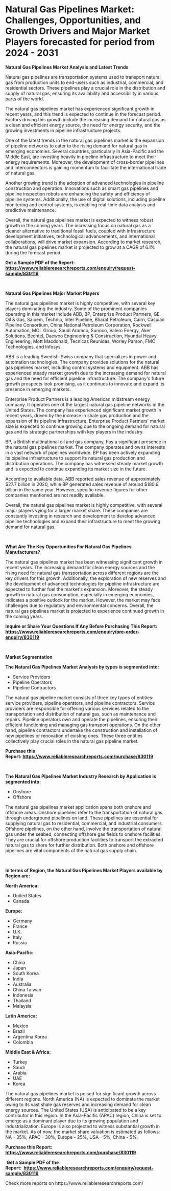 <p><h1>Natural Gas Pipelines Market: Challenges, Opportunities, and Growth Drivers and Major Market Players forecasted for period from 2024 - 2031</h1></p><p><strong>Natural Gas Pipelines Market Analysis and Latest Trends</strong></p>
<p><p>Natural gas pipelines are transportation systems used to transport natural gas from production units to end-users such as industrial, commercial, and residential sectors. These pipelines play a crucial role in the distribution and supply of natural gas, ensuring its availability and accessibility in various parts of the world.</p><p>The natural gas pipelines market has experienced significant growth in recent years, and this trend is expected to continue in the forecast period. Factors driving this growth include the increasing demand for natural gas as a clean and efficient energy source, the need for energy security, and the growing investments in pipeline infrastructure projects.</p><p>One of the latest trends in the natural gas pipelines market is the expansion of pipeline networks to cater to the rising demand for natural gas in emerging economies. Several countries, particularly in Asia-Pacific and the Middle East, are investing heavily in pipeline infrastructure to meet their energy requirements. Moreover, the development of cross-border pipelines and interconnectors is gaining momentum to facilitate the international trade of natural gas.</p><p>Another growing trend is the adoption of advanced technologies in pipeline construction and operation. Innovations such as smart gas pipelines and pipeline inspection robots are enhancing the safety and efficiency of pipeline systems. Additionally, the use of digital solutions, including pipeline monitoring and control systems, is enabling real-time data analysis and predictive maintenance.</p><p>Overall, the natural gas pipelines market is expected to witness robust growth in the coming years. The increasing focus on natural gas as a cleaner alternative to traditional fossil fuels, coupled with infrastructure development initiatives, technological advancements, and international collaborations, will drive market expansion. According to market research, the natural gas pipelines market is projected to grow at a CAGR of 6.1% during the forecast period.</p></p>
<p><strong>Get a Sample PDF of the Report:&nbsp; <a href="https://www.reliableresearchreports.com/enquiry/request-sample/830119">https://www.reliableresearchreports.com/enquiry/request-sample/830119</a></strong></p>
<p>&nbsp;</p>
<p><strong>Natural Gas Pipelines Major Market Players</strong></p>
<p><p>The natural gas pipelines market is highly competitive, with several key players dominating the industry. Some of the prominent companies operating in this market include ABB, BP, Enterprise Product Partners, GE Oil & Gas, Saipem, Technip, Inter Pipeline, Bharat Petroleum, Cairn, Caspian Pipeline Consortium, China National Petroleum Corporation, Rockwell Automation, MOL Group, Saudi Aramco, Sunoco, Valero Energy, Aker Solutions, Bechtel, Daewoo Engineering & Construction, Hyundai Heavy Engineering, Mott Macdonald, Tecnicas Reunidas, Worley Parson, FMC Technologies, and Infosys.</p><p>ABB is a leading Swedish-Swiss company that specializes in power and automation technologies. The company provides solutions for the natural gas pipelines market, including control systems and equipment. ABB has experienced steady market growth due to the increasing demand for natural gas and the need for efficient pipeline infrastructure. The company's future growth prospects look promising, as it continues to innovate and expand its presence in emerging markets.</p><p>Enterprise Product Partners is a leading American midstream energy company. It operates one of the largest natural gas pipeline networks in the United States. The company has experienced significant market growth in recent years, driven by the increase in shale gas production and the expansion of its pipeline infrastructure. Enterprise Product Partners' market size is expected to continue growing due to the ongoing demand for natural gas and its strategic partnerships with key players in the industry.</p><p>BP, a British multinational oil and gas company, has a significant presence in the natural gas pipelines market. The company operates and owns interests in a vast network of pipelines worldwide. BP has been actively expanding its pipeline infrastructure to support its natural gas production and distribution operations. The company has witnessed steady market growth and is expected to continue expanding its market size in the future.</p><p>According to available data, ABB reported sales revenue of approximately $27.7 billion in 2020, while BP generated sales revenue of around $180.6 billion in the same year. However, specific revenue figures for other companies mentioned are not readily available.</p><p>Overall, the natural gas pipelines market is highly competitive, with several major players vying for a larger market share. These companies are constantly investing in research and development to develop advanced pipeline technologies and expand their infrastructure to meet the growing demand for natural gas.</p></p>
<p>&nbsp;</p>
<p><strong>What Are The Key Opportunities For Natural Gas Pipelines Manufacturers?</strong></p>
<p><p>The natural gas pipelines market has been witnessing significant growth in recent years. The increasing demand for clean energy sources and the rising need for natural gas transportation across different regions are the key drivers for this growth. Additionally, the exploration of new reserves and the development of advanced technologies for pipeline infrastructure are expected to further fuel the market's expansion. Moreover, the steady growth in natural gas consumption, especially in emerging economies, indicates a positive outlook for the market. However, the market may face challenges due to regulatory and environmental concerns. Overall, the natural gas pipelines market is projected to experience continued growth in the coming years.</p></p>
<p><strong>Inquire or Share Your Questions If Any Before Purchasing This Report: <a href="https://www.reliableresearchreports.com/enquiry/pre-order-enquiry/830119">https://www.reliableresearchreports.com/enquiry/pre-order-enquiry/830119</a></strong></p>
<p>&nbsp;</p>
<p><strong>Market Segmentation</strong></p>
<p><strong>The Natural Gas Pipelines Market Analysis by types is segmented into:</strong></p>
<p><ul><li>Service Providers</li><li>Pipeline Operators</li><li>Pipeline Contractors</li></ul></p>
<p><p>The natural gas pipeline market consists of three key types of entities: service providers, pipeline operators, and pipeline contractors. Service providers are responsible for offering various services related to the transportation and distribution of natural gas, such as maintenance and repairs. Pipeline operators own and operate the pipelines, ensuring their efficient functioning and managing gas transport operations. On the other hand, pipeline contractors undertake the construction and installation of new pipelines or renovation of existing ones. These three entities collectively play crucial roles in the natural gas pipeline market.</p></p>
<p><strong>Purchase this Report:&nbsp;<a href="https://www.reliableresearchreports.com/purchase/830119">https://www.reliableresearchreports.com/purchase/830119</a></strong></p>
<p>&nbsp;</p>
<p><strong>The Natural Gas Pipelines Market Industry Research by Application is segmented into:</strong></p>
<p><ul><li>Onshore</li><li>Offshore</li></ul></p>
<p><p>The natural gas pipelines market application spans both onshore and offshore areas. Onshore pipelines refer to the transportation of natural gas through underground pipelines on land. These pipelines are essential for supplying natural gas to residential, commercial, and industrial consumers. Offshore pipelines, on the other hand, involve the transportation of natural gas under the seabed, connecting offshore gas fields to onshore facilities. They are crucial for offshore production facilities to transport the extracted natural gas to shore for further distribution. Both onshore and offshore pipelines are vital components of the natural gas supply chain.</p></p>
<p>&nbsp;</p>
<p><strong>In terms of Region, the Natural Gas Pipelines Market Players available by Region are:</strong></p>
<p>
    <p> <strong> North America: </strong>
        <ul>
            <li>United States</li>
            <li>Canada</li>
        </ul>
        </p> 
    <p> <strong> Europe: </strong>
        <ul>
            <li>Germany</li>
            <li>France</li>
            <li>U.K.</li>
            <li>Italy</li>
            <li>Russia</li>
        </ul>
        </p> 
    <p> <strong> Asia-Pacific: </strong>
        <ul>
            <li>China</li>
            <li>Japan</li>
            <li>South Korea</li>
            <li>India</li>
            <li>Australia</li>
            <li>China Taiwan</li>
            <li>Indonesia</li>
            <li>Thailand</li>
            <li>Malaysia</li>
        </ul>
        </p> 
    <p> <strong> Latin America: </strong>
        <ul>
            <li>Mexico</li>
            <li>Brazil</li>
            <li>Argentina Korea</li>
            <li>Colombia</li>
        </ul>
        </p> 
    <p> <strong> Middle East & Africa: </strong>
        <ul>
            <li>Turkey</li>
            <li>Saudi</li>
            <li>Arabia</li>
            <li>UAE</li>
            <li>Korea</li>
        </ul>
    </p>
    </p>
<p><p>The natural gas pipelines market is poised for significant growth across different regions. North America (NA) is expected to dominate the market owing to its vast shale gas reserves and increasing demand for clean energy sources. The United States (USA) is anticipated to be a key contributor in this region. In the Asia-Pacific (APAC) region, China is set to emerge as a dominant player due to its growing population and industrialization. Europe is also projected to witness substantial growth in the market. As of now, the market share valuation is estimated as follows: NA - 35%, APAC - 30%, Europe - 25%, USA - 5%, China - 5%.</p></p>
<p><strong>Purchase this Report: <a href="https://www.reliableresearchreports.com/purchase/830119">https://www.reliableresearchreports.com/purchase/830119</a></strong></p>
<p>&nbsp;<strong>Get a Sample PDF of the Report:&nbsp;&nbsp;<a href="https://www.reliableresearchreports.com/enquiry/request-sample/830119">https://www.reliableresearchreports.com/enquiry/request-sample/830119</a></strong></p>
<p><strong></strong></p>
<p>Check more reports on https://www.reliableresearchreports.com/</p>